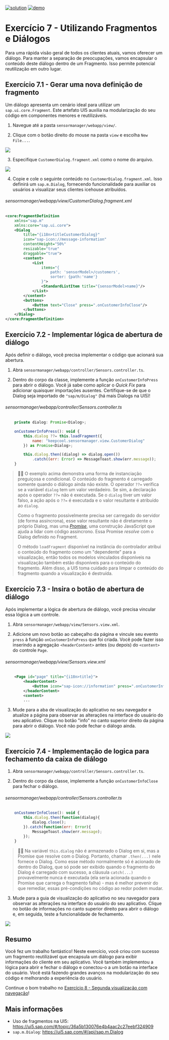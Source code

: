 [![solution](https://flat.badgen.net/badge/solution/available/green?icon=github)](https://github.com/SAP-samples/teched2023-AD265/tree/code/exercises/ex7)
[![demo](https://flat.badgen.net/badge/demo/deployed/blue?icon=github)](https://sap-samples.github.io/teched2023-AD283v/ex7/test/flpSandbox-cdn.html?sap-ui-xx-viewCache=false#keepcoolsensormanager-display)
# Exercício 7 - Utilizando Fragmentos e Diálogos

Para uma rápida visão geral de todos os clientes atuais, vamos oferecer um diálogo. Para manter a separação de preocupações, vamos encapsular o conteúdo deste diálogo dentro de um Fragmento. Isso permite potencial reutilização em outro lugar.

## Exercício 7.1 - Gerar uma nova definição de fragmento

Um diálogo apresenta um cenário ideal para utilizar um `sap.ui.core.Fragment`. Este artefato UI5 auxilia na modularização do seu código em componentes menores e reutilizáveis.

1. Navegue até a pasta `sensormanager/webapp/view/`.

2. Clique com o botão direito do mouse na pasta `view` e escolha `New File...`.

![](images/BTP_07_0010.png)

3. Especifique `CustomerDialog.fragment.xml` como o nome do arquivo.

![](images/BTP_07_0020.png)

4. Copie e cole o seguinte conteúdo no `CustomerDialog.fragment.xml`. Isso definirá um `sap.m.Dialog`, fornecendo funcionalidade para auxiliar os usuários a visualizar seus clientes icehouse atribuídos.

###### sensormanager/webapp/view/CustomerDialog.fragment.xml

```xml
<core:FragmentDefinition
    xmlns="sap.m"
    xmlns:core="sap.ui.core">
    <Dialog
        title="{i18n>titleCustomerDialog}"
        icon="sap-icon://message-information"
        contentHeight="50%"
        resizable="true"
        draggable="true">
        <content>
            <List
                items="{
                    path: 'sensorModel>/customers',
                    sorter: {path:'name'}
                }">
                <StandardListItem title="{sensorModel>name}"/>
            </List>
        </content>
        <buttons>
            <Button text="Close" press=".onCustomerInfoClose"/>
        </buttons>
    </Dialog>
</core:FragmentDefinition>
```

## Exercício 7.2 - Implementar lógica de abertura de diálogo

Após definir o diálogo, você precisa implementar o código que acionará sua abertura.

1. Abra `sensormanager/webapp/controller/Sensors.controller.ts`.

2. Dentro do corpo da classe, implemente a função `onCustomerInfoPress` para abrir o diálogo. Você já sabe como aplicar o *Quick Fix* para adicionar quaisquer importações ausentes. Certifique-se de que o Dialog seja importado de `"sap/m/Dialog"` (há mais Dialogs na UI5)!

###### sensormanager/webapp/controller/Sensors.controller.ts

```js
    private dialog: Promise<Dialog>;

    onCustomerInfoPress(): void {
        this.dialog ??= this.loadFragment({
            name: "keepcool.sensormanager.view.CustomerDialog"
        }) as Promise<Dialog>;

        this.dialog.then((dialog) => dialog.open())
            .catch((err: Error) => MessageToast.show(err.message));
    }
```

> 🧑‍🎓 O exemplo acima demonstra uma forma de instanciação preguiçosa e condicional. O conteúdo do fragmento é carregado somente quando o diálogo ainda não existe. O operador `??=` verifica se a variável `dialog` tem um valor verdadeiro. Se sim, a declaração após o operador `??=` não é executada. Se o `dialog` tiver um valor falso, a ação após o `??=` é executada e o valor resultante é atribuído ao `dialog`.
>
> Como o fragmento possivelmente precisa ser carregado do servidor (de forma assíncrona), esse valor resultante não é diretamente o próprio Dialog, mas uma [*Promise*](https://developer.mozilla.org/en-US/docs/Web/JavaScript/Reference/Global_Objects/Promise), uma construção JavaScript que ajuda a lidar com código assíncrono. Essa Promise *resolve* com o Dialog definido no Fragment.
>
> O método `loadFragment` disponível na instância do controlador atribui o conteúdo do fragmento como um "dependente" para a visualização, então todos os modelos vinculados disponíveis na visualização também estão disponíveis para o conteúdo do fragmento. Além disso, a UI5 toma cuidado para limpar o conteúdo do fragmento quando a visualização é destruída.
> 
## Exercício 7.3 - Insira o botão de abertura de diálogo

Após implementar a lógica de abertura de diálogo, você precisa vincular essa lógica a um controle.

1. Abra `sensormanager/webapp/view/Sensors.view.xml`.

2. Adicione um novo botão ao cabeçalho da página e vincule seu evento `press` à função `onCustomerInfoPress` que foi criada. Você pode fazer isso inserindo a agregação `<headerContent>` antes (ou depois) do `<content>` do controle `Page`.
   
###### sensormanager/webapp/view/Sensors.view.xml

```xml
    <Page id="page" title="{i18n>title}">
        <headerContent>
            <Button icon="sap-icon://information" press=".onCustomerInfoPress" tooltip="{i18n>toolTipShowCustomers}"/>
        </headerContent>
        <content>
        ...
```

3. Mude para a aba de visualização do aplicativo no seu navegador e atualize a página para observar as alterações na interface do usuário do seu aplicativo. Clique no botão "info" no canto superior direito da página para abrir o diálogo. Você não pode fechar o diálogo ainda.

![](images/BTP_07_0030.png)

## Exercício 7.4 - Implementação de logica para fechamento da caixa de diálogo

1. Abra `sensormanager/webapp/controller/Sensors.controller.ts`.

2. Dentro do corpo da classe, implemente a função `onCustomerInfoClose` para fechar o diálogo.
   
###### sensormanager/webapp/controller/Sensors.controller.ts

```js
    onCustomerInfoClose(): void {
        this.dialog.then(function(dialog){
            dialog.close();
        }).catch(function(err: Error){
            MessageToast.show(err.message);
        });
    }
```

> 🧑‍🎓 Na variável `this.dialog` não é armazenado o Dialog em si, mas a Promise que resolve com o Dialog. Portanto, chamar `.then(...)` nele fornece o Dialog. Como esse método normalmente só é acionado de dentro do Dialog, que só pode ser exibido quando o fragmento do Dialog é carregado com sucesso, a cláusula `catch(...)` provavelmente nunca é executada (ela seria acionada quando o Promise que carrega o fragmento falha) - mas é melhor prevenir do que remediar, essas pré-condições no código ao redor podem mudar.

3. Mude para a guia de visualização do aplicativo no seu navegador para observar as alterações na interface do usuário do seu aplicativo. Clique no botão de informações no canto superior direito para abrir o diálogo e, em seguida, teste a funcionalidade de fechamento.

![](images/BTP_07_0040.png)

## Resumo
Você fez um trabalho fantástico! Neste exercício, você criou com sucesso um fragmento reutilizável que encapsula um diálogo para exibir informações do cliente em seu aplicativo. Você também implementou a lógica para abrir e fechar o diálogo e conectou-o a um botão na interface do usuário. Você está fazendo grandes avanços na modularização do seu código e melhorando a experiência do usuário.

Continue o bom trabalho no [Exercício 8 - Segunda visualização com navegação](../ex8/README.md)!

## Mais informações
* Uso de fragmentos na UI5: https://ui5.sap.com/#/topic/36a5b130076e4b4aac2c27eebf324909
* `sap.m.Dialog`: https://ui5.sap.com/#/api/sap.m.Dialog
